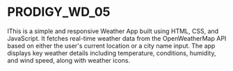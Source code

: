 # PRODIGY_WD_05
IThis is a simple and responsive Weather App built using HTML, CSS, and JavaScript. It fetches real-time weather data from the OpenWeatherMap API based on either the user's current location or a city name input. The app displays key weather details including temperature, conditions, humidity, and wind speed, along with weather icons.  
